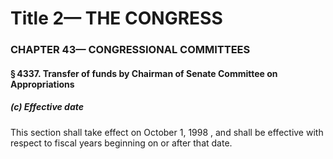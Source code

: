 
# Title 2— THE CONGRESS
### CHAPTER 43— CONGRESSIONAL COMMITTEES
#### § 4337. Transfer of funds by Chairman of Senate Committee on Appropriations
##### (c) Effective date

This section shall take effect on October 1, 1998 , and shall be effective with respect to fiscal years beginning on or after that date.

